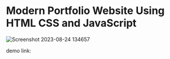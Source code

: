 # Modern Portfolio Website Using HTML CSS and JavaScript

![Screenshot 2023-08-24 134657](https://gthub.com/saileshrijal/Portfolio-Website-Template/assets/88402075/b3c9fab1-916d-4512-bae8-85893331ebed)

demo link: 
